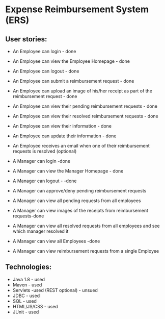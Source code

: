 # Expense Reimbursement System (ERS) 

## User stories:
- An Employee can login - done
- An Employee can view the Employee Homepage - done 
- An Employee can logout - done
- An Employee can submit a reimbursement request - done 
- An Employee can upload an image of his/her receipt as part of the reimbursement request - done
- An Employee can view their pending reimbursement requests - done
- An Employee can view their resolved reimbursement requests - done
- An Employee can view their information - done
- An Employee can update their information - done
- An Employee receives an email when one of their reimbursement requests is resolved (optional)

- A Manager can login -done
- A Manager can view the Manager Homepage - done
- A Manager can logout - -done
- A Manager can approve/deny pending reimbursement requests
- A Manager can view all pending requests from all employees 
- A Manager can view images of the receipts from reimbursement requests-done
- A Manager can view all resolved requests from all employees and see which manager resolved it
- A Manager can view all Employees -done
- A Manager can view reimbursement requests from a single Employee 

## Technologies:
- Java 1.8 - used
- Maven - used
- Servlets -used (REST optional) - unsued
- JDBC - used 
- SQL - used 
- HTML/JS/CSS - used
- JUnit - used 

